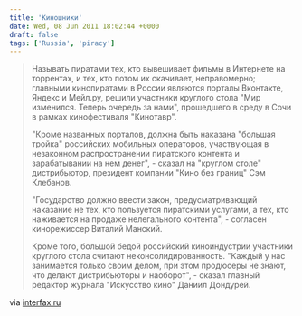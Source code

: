 ```yaml
---
title: 'Киношники'
date: Wed, 08 Jun 2011 18:02:44 +0000
draft: false
tags: ['Russia', 'piracy']
---
```


> Называть пиратами тех, кто вывешивает фильмы в Интернете на торрентах, и тех, кто потом их скачивает, неправомерно; главными кинопиратами в России являются порталы Вконтакте, Яндекс и Мейл.ру, решили участники круглого стола "Мир изменился. Теперь очередь за нами", прошедшего в среду в Сочи в рамках кинофестиваля "Кинотавр".
> 
> "Кроме названных порталов, должна быть наказана "большая тройка" российских мобильных операторов, участвующая в незаконном распространении пиратского контента и зарабатывании на нем денег", - сказал на "круглом столе" дистрибьютор, президент компании "Кино без границ" Сэм Клебанов.
> 
> "Государство должно ввести закон, предусматривающий наказание не тех, кто пользуется пиратскими услугами, а тех, кто наживается на продаже нелегального контента", - согласен кинорежиссер Виталий Манский.
> 
> Кроме того, большой бедой российский киноиндустрии участники круглого стола считают неконсолидированность. "Каждый у нас занимается только своим делом, при этом продюсеры не знают, что делают дистрибьюторы и наоборот", - сказал главный редактор журнала "Искусство кино" Даниил Дондурей.

via [interfax.ru](http://www.interfax.ru/news.asp?id=193717)